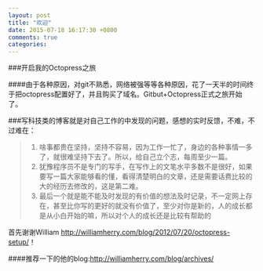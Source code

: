 ```yaml
---
layout: post
title: "欢迎"
date: 2015-07-18 16:17:30 +0800
comments: true
categories: 
---
```


###开启我的Octopress之旅

####由于各种原因，对git不熟悉，网络被强等等各种原因，花了一天半的时间终于把octopress配置好了，并且购买了域名。Gitbut+Octopress正式之旅开始了。

###写科技类的博客就是对自己工作的中发现的问题，感想的实时反馈，不难，不过难在：
>1. 啥事都贵在坚持，坚持不容易，因为工作一忙了，身边的各种事情一多了，就很难坚持下去了。所以，给自己立个志，每周至少一篇。
>1. 犹豫程序员不是专门的写手，在写作上的文笔水平多数不是很好，如果要写一篇大家能够看的懂，看得清楚明白的文章，还是需要话费比较的大的经历去修改的，这是第二难。
>1. 最后一个就是能不能及时发现的有价值的想法及时记录，不一定网上存在，甚至比你写的更好的就没有价值了，至少对你是新的，人的成长都是从小白开始的嘛，所以对个人的成长还是比较有帮助的

首先谢谢William <http://williamherry.com/blog/2012/07/20/octopress-setup/>！

####推荐一下的他的blog:<http://williamherry.com/blog/archives/>